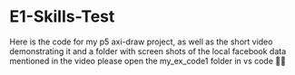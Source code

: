 # E1-Skills-Test
Here is the code for my p5 axi-draw project, as well as the short video demonstrating it and a folder with screen shots of the local facebook  data mentioned in the video
please open the my_ex_code1 folder in vs code
👩‍💻 
